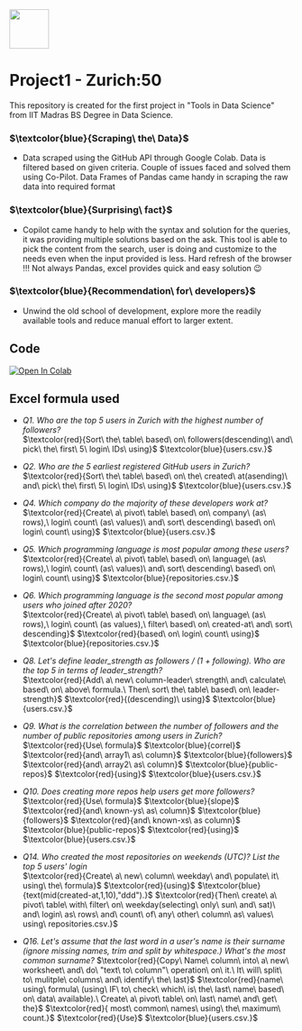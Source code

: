 <div style="display: flex; justify-content: space-between; align-items: right;">
  <img src="https://www.logolynx.com/images/logolynx/e3/e36f03e3d1074300899cde147a86eef7.png" style="width: 70px;">
</div>

# Project1 - Zurich:50   
  This repository is created for the first project in "Tools in Data Science" from IIT Madras BS Degree in Data Science. 

### $\textcolor{blue}{Scraping\ the\ Data\}$
  * Data scraped using the GitHub API through Google Colab. Data is filtered based on given criteria. Couple of issues faced and solved them using Co-Pilot. Data Frames of Pandas came handy in scraping the raw data into required format
    
### $\textcolor{blue}{Surprising\ fact\}$
  * Copilot came handy to help with the syntax and solution for the queries, it was providing multiple solutions based on the ask. This tool is able to pick the content from the search, user is doing and customize to the needs even when the input provided is less. Hard refresh of the browser !!! Not always Pandas, excel provides quick and easy solution 😉

### $\textcolor{blue}{Recommendation\ for\ developers\}$
  *  Unwind the old school of development, explore more the readily available tools and reduce manual effort to larger extent.

## Code
  [![Open In Colab](https://colab.research.google.com/assets/colab-badge.svg)](https://colab.research.google.com/drive/your_username/your_repository/blob/main/your_notebook.ipynb)

## Excel formula used
  * *Q1. Who are the top 5 users in Zurich with the highest number of followers?*  
      $\textcolor{red}{Sort\ the\ table\ based\ on\ followers(descending)\ and\ pick\ the\ first\ 5\ login\ IDs\ using\}$ $\textcolor{blue}{users.csv.\}$
      
  * *Q2. Who are the 5 earliest registered GitHub users in Zurich?*  
      $\textcolor{red}{Sort\ the\ table\ based\ on\ the\ created\ at(asending)\ and\ pick\ the\ first\ 5\ login\ IDs\ using\}$ $\textcolor{blue}{users.csv.\}$

      
  * *Q4. Which company do the majority of these developers work at?*  
      $\textcolor{red}{Create\ a\ pivot\ table\ based\ on\ company\ (as\ rows),\ login\ count\ (as\ values)\ and\ sort\ descending\ based\ on\ login\ count\ using\}$ $\textcolor{blue}{users.csv.\}$
      
  * *Q5. Which programming language is most popular among these users?*  
      $\textcolor{red}{Create\ a\ pivot\ table\ based\ on\ language\ (as\ rows),\ login\ count\ (as\ values)\ and\ sort\ descending\ based\ on\ login\ count\ using\}$ $\textcolor{blue}{repositories.csv.\}$
      
  * *Q6. Which programming language is the second most popular among users who joined after 2020?*  
      $\textcolor{red}{Create\ a\ pivot\ table\ based\ on\ language\ (as\ rows),\ login\ count\ (as values),\ filter\ based\ on\ created-at\ and\ sort\ descending\}$ $\textcolor{red}{based\ on\ login\ count\ using\}$ $\textcolor{blue}{repositories.csv.\}$
       
  * *Q8. Let's define leader_strength as followers / (1 + following). Who are the top 5 in terms of leader_strength?*  
      $\textcolor{red}{Add\ a\ new\ column-leader\ strength\ and\ calculate\ based\ on\ above\ formula.\ Then\ sort\ the\ table\ based\ on\ leader-strength\}$  $\textcolor{red}{(descending)\ using\}$ $\textcolor{blue}{users.csv.\}$
      
  * *Q9. What is the correlation between the number of followers and the number of public repositories among users in Zurich?*  
      $\textcolor{red}{Use\ formula\}$ $\textcolor{blue}{correl\}$ $\textcolor{red}{and\ array1\ as\ column\}$ $\textcolor{blue}{followers\}$ $\textcolor{red}{and\ array2\ as\ column\}$ $\textcolor{blue}{public-repos\}$ $\textcolor{red}{using\}$ $\textcolor{blue}{users.csv.\}$
      
  * *Q10. Does creating more repos help users get more followers?*  
      $\textcolor{red}{Use\ formula\}$ $\textcolor{blue}{slope\}$ $\textcolor{red}{and\ known-ys\ as\ column\}$ $\textcolor{blue}{followers\}$ $\textcolor{red}{and\ known-xs\ as column\}$ $\textcolor{blue}{public-repos\}$ $\textcolor{red}{using\}$ $\textcolor{blue}{users.csv.\}$
       
  * *Q14. Who created the most repositories on weekends (UTC)? List the top 5 users' login*  
      $\textcolor{red}{Create\ a\ new\ column\ weekday\ and\ populate\ it\ using\ the\ formula\}$ $\textcolor{red}{using\}$ $\textcolor{blue}{text(mid(created-at,1,10),"ddd").\}$ $\textcolor{red}{Then\ create\ a\ pivot\ table\ with\ filter\ on\ weekday(selecting\ only\ sun\ and\ sat)\ and\ login\ as\ rows\ and\ count\ of\ any\ other\ column\ as\ values\ using\ repositories.csv.\}$
      
  * *Q16. Let's assume that the last word in a user's name is their surname (ignore missing names, trim and split by whitespace.) What's the most common surname?*
      $\textcolor{red}{Copy\ Name\ column\ into\ a\ new\ worksheet\ and\ do\ "text\ to\ column"\ operation\ on\ it.\ It\ will\ split\ to\ mulitple\ columns\ and\ identify\ the\ last\}$
    $\textcolor{red}{name\ using\ formula\ (using\ IF\ to\ check\ which\ is\ the\ last\ name\ based\ on\ data\ available).\ Create\ a\ pivot\ table\ on\ last\ name\ and\ get\ the\}$
    $\textcolor{red}{ most\ common\ names\ using\ the\ maximum\ count.\}$ $\textcolor{red}{Use\}$ $\textcolor{blue}{users.csv.\}$

